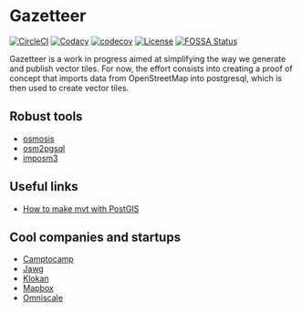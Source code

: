 # Gazetteer

[![CircleCI](https://circleci.com/gh/gazetteerio/gazetteer.svg?style=svg)](https://circleci.com/gh/gazetteerio/gazetteer)
[![Codacy](https://api.codacy.com/project/badge/Grade/9bb5efb0bea54a868cc70b0d9e564767)](https://app.codacy.com/app/bchapuis/gazetteer?utm_source=github.com&utm_medium=referral&utm_content=bchapuis/gazetteer&utm_campaign=Badge_Grade_Dashboard)
[![codecov](https://codecov.io/gh/bchapuis/gazetteer/branch/master/graph/badge.svg)](https://codecov.io/gh/bchapuis/gazetteer)
[![License](https://img.shields.io/badge/License-Apache%202.0-blue.svg)](https://opensource.org/licenses/Apache-2.0)
[![FOSSA Status](https://app.fossa.io/api/projects/git%2Bgithub.com%2Fgazetteerio%2Fgazetteer.svg?type=shield)](https://app.fossa.io/projects/git%2Bgithub.com%2Fgazetteerio%2Fgazetteer?ref=badge_shield)

Gazetteer is a work in progress aimed at simplifying the way we generate and publish vector tiles. 
For now, the effort consists into creating a proof of concept that imports data from OpenStreetMap into postgresql, which is then used to create vector tiles.

## Robust tools

-   [osmosis](https://github.com/openstreetmap/osmosis/)
-   [osm2pgsql](https://github.com/openstreetmap/osm2pgsql)
-   [imposm3](https://github.com/omniscale/imposm3)

## Useful links

-   [How to make mvt with PostGIS](https://blog.jawg.io/how-to-make-mvt-with-postgis/)

## Cool companies and startups

-   [Camptocamp](http://camptocamp.com/)
-   [Jawg](https://blog.jawg.io/)
-   [Klokan](https://www.klokantech.com/)
-   [Mapbox](https://www.mapbox.com/)
-   [Omniscale](https://omniscale.com/)
